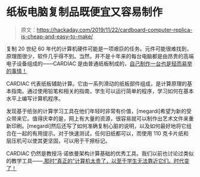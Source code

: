 # 纸板电脑复制品既便宜又容易制作

> 原文：<https://hackaday.com/2019/11/22/cardboard-computer-replica-is-cheap-and-easy-to-make/>

复制 20 世纪 60 年代的计算机硬件可能是一项艰巨的任务。元件可能很难找到，原理图很少，软件几乎得不到。当然，并不是十年来的每台电脑都是由昂贵的高端电子设备组成的——CARDIAC 是由普通纸板制成的，[自己制作一台也是轻而易举的事情！](https://www.instructables.com/id/CARDIAC-CARDboard-Illustrative-Aid-to-Computation-/)

CARDIAC 代表纸板辅助计算。它由一系列滑动的纸板部件组成，是计算原理的基本指南。通过使用铅笔和相关的指南，学生可以运行简单的程序，学习如何在基本水平上编写计算机程序。

发现基于纸张的计算学习工具在他们年轻时非常有价值，[megardi]希望为新的受众带来它。值得庆幸的是，网上有大量的资源，很容易就可以制作出艺术文件来重新印刷。[megardi]然后还写了如何准确复制心脏的说明，以及如何最好地将它组合在一起的有用提示。对于快速测试，任何旧纸都可以，而使用 110 克卡片纸和层压机可以使其更坚固，可以用于干擦标记。

CARDIAC 仍然是教授冯·诺依曼架构计算基础的优秀工具。我们以前也讨论过类似的教学工具——[,那时“真正的”计算机太贵了，以至于学生无法靠近它们。时代变了！](https://hackaday.com/2017/10/13/computers-that-never-were/)